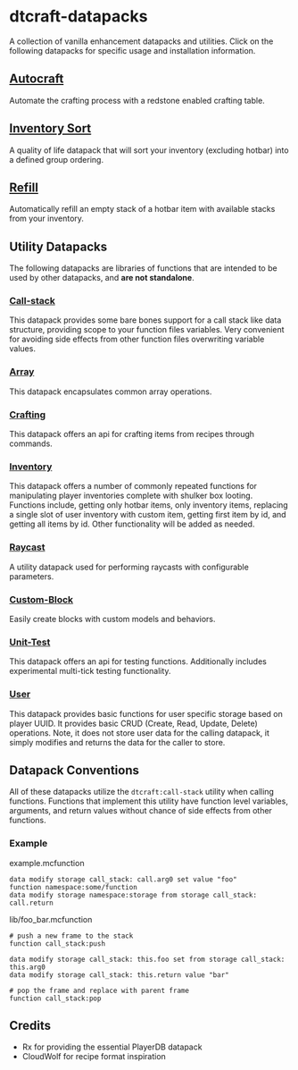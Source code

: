 # dtcraft-datapacks

A collection of vanilla enhancement datapacks and utilities. Click on the following datapacks for specific usage and installation information.

## [Autocraft](https://github.com/dthigpen/dtcraft-datapacks/blob/master/autocraft/README.md)

Automate the crafting process with a redstone enabled crafting table.

## [Inventory Sort](https://github.com/dthigpen/dtcraft-datapacks/blob/master/inventory-sort/README.md)

A quality of life datapack that will sort your inventory (excluding hotbar) into a defined group ordering.

## [Refill](https://github.com/dthigpen/dtcraft-datapacks/blob/master/refill/README.md)

Automatically refill an empty stack of a hotbar item with available stacks from your inventory.

## Utility Datapacks

The following datapacks are libraries of functions that are intended to be used by other datapacks, and **are not standalone**.

### [Call-stack](https://github.com/dthigpen/dtcraft-datapacks/blob/master/call-stack/README.md)

This datapack provides some bare bones support for a call stack like data structure, providing scope to your function files variables. Very convenient for avoiding side effects from other function files overwriting variable values.

### [Array](https://github.com/dthigpen/dtcraft-datapacks/blob/master/array_util/README.md)

This datapack encapsulates common array operations.

### [Crafting](https://github.com/dthigpen/dtcraft-datapacks/blob/master/crafting-util/README.md)

This datapack offers an api for crafting items from recipes through commands.

### [Inventory](https://github.com/dthigpen/dtcraft-datapacks/blob/master/inventory-utils/README.md)

This datapack offers a number of commonly repeated functions for manipulating player inventories complete with shulker box looting. Functions include, getting only hotbar items, only inventory items, replacing a single slot of user inventory with custom item, getting first item by id, and getting all items by id. Other functionality will be added as needed.

### [Raycast](raycast/README.md)

A utility datapack used for performing raycasts with configurable parameters.

### [Custom-Block](custom_block/README.md)

Easily create blocks with custom models and behaviors.

### [Unit-Test](unittest/README.md)

This datapack offers an api for testing functions. Additionally includes experimental multi-tick testing functionality.


### [User](https://github.com/dthigpen/dtcraft-datapacks/blob/master/user-utils/README.md)

This datapack provides basic functions for user specific storage based on player UUID. It provides basic CRUD (Create, Read, Update, Delete) operations. Note, it does not store user data for the calling datapack, it simply modifies and returns the data for the caller to store.

## Datapack Conventions

All of these datapacks utilize the `dtcraft:call-stack` utility when calling functions. Functions that implement this utility have function level variables, arguments, and return values without chance of side effects from other functions.

### Example

example.mcfunction

```mcfunction
data modify storage call_stack: call.arg0 set value "foo"
function namespace:some/function
data modify storage namespace:storage from storage call_stack: call.return
```

lib/foo_bar.mcfunction

```mcfunction
# push a new frame to the stack
function call_stack:push

data modify storage call_stack: this.foo set from storage call_stack: this.arg0
data modify storage call_stack: this.return value "bar"

# pop the frame and replace with parent frame
function call_stack:pop
```

## Credits

- Rx for providing the essential PlayerDB datapack
- CloudWolf for recipe format inspiration
